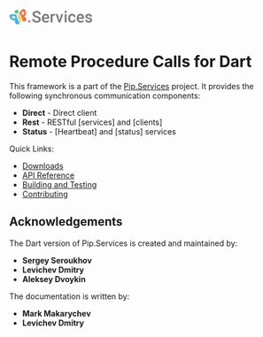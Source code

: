 # <img src="https://github.com/pip-services/pip-services/raw/master/design/Logo.png" alt="Pip.Services Logo" style="max-width:30%"> 
# Remote Procedure Calls for Dart

This framework is a part of the [Pip.Services](https://github.com/pip-services/pip-services) project.
It provides the following synchronous communication components:

- **Direct** - Direct client
- **Rest** - RESTful [services] and [clients]
- **Status** - [Heartbeat] and [status] services

Quick Links:

* [Downloads](https://github.com/pip-services3-dart/pip-services3-rpc-dart/blob/master/doc/Downloads.md)
* [API Reference](https://pub.dev/documentation/pip_services3_rpc/latest/pip_services3_rpc/pip_services3_rpc-library.html)
* [Building and Testing](https://github.com/pip-services3-dart/pip-services3-rpc-dart/blob/master/doc/Development.md)
* [Contributing](https://github.com/pip-services3-dart/pip-services3-rpc-dart/blob/master/doc/Development.md#contrib)

## Acknowledgements

The Dart version of Pip.Services is created and maintained by:
- **Sergey Seroukhov**
- **Levichev Dmitry**
- **Aleksey Dvoykin**

The documentation is written by:
- **Mark Makarychev**
- **Levichev Dmitry**
